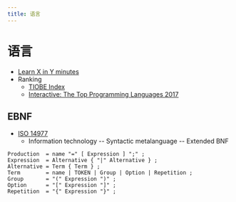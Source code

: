 ```yaml
---
title: 语言
---
```


# 语言

- [Learn X in Y minutes](https://learnxinyminutes.com/)
- Ranking
  - [TIOBE Index](http://www.tiobe.com/index.php/content/paperinfo/tpci/index.html)
  - [Interactive: The Top Programming Languages 2017](http://spectrum.ieee.org/static/interactive-the-top-programming-languages-2017)

## EBNF

- [ISO 14977](https://www.iso.org/standard/26153.html)
  - Information technology -- Syntactic metalanguage -- Extended BNF

```
Production  = name "=" [ Expression ] ";" ;
Expression  = Alternative { "|" Alternative } ;
Alternative = Term { Term } ;
Term        = name | TOKEN | Group | Option | Repetition ;
Group       = "(" Expression ")" ;
Option      = "[" Expression "]" ;
Repetition  = "{" Expression "}" ;
```
